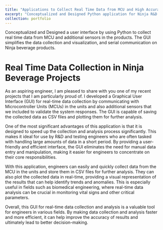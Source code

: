 ```yaml
---
title: "Applications to Collect Real Time Data from MCU and High Accuracy Precision Scales to Test the Units"
excerpt: "Conceptualized and Designed Python application for Ninja R&D team to collect real-time data from software by communicating with unit's MCU.<br/><img src='/images/serialGUI.png' width='550' height='600'> <br/> <br/> Also a profiler is designed and developed for R&D and testing team to visualize and save real time sensor and scale data.<br/><img src='/images/profiler.png' width='500' height='550'>"
collection: portfolio
---
```


Conceptualized and Designed a user interface by using Python to collect real time data from MCU and additional sensors in the products. The GUI simplifies the data collection and visualization, and serial communication on Ninja beverage products. 

Real Time Data Collection in Ninja Beverage Projects
======

As an aspiring engineer, I am pleased to share with you one of my recent projects that I am particularly proud of. I developed a Graphical User Interface (GUI) for real-time data collection by communicating with Microcontroller Units (MCUs) in the units and also additional sensors that we included to validate the system responses. The GUI is capable of saving the collected data as CSV files and plotting them for further analysis.

One of the most significant advantages of this application is that it is designed to speed up the collection and analysis process significantly. This makes it ideal for use by R&D and testing engineers who are often tasked with handling large amounts of data in a short period. By providing a user-friendly and efficient interface, the GUI eliminates the need for manual data entry and manipulation, making it easier for engineers to concentrate on their core responsibilities.

With this application, engineers can easily and quickly collect data from the MCU in the units and store them in CSV files for further analysis. They can also plot the collected data in real-time, providing a visual representation of the results that can help identify trends and anomalies. This is especially useful in fields such as biomedical engineering, where real-time data analysis can be crucial in monitoring vital signs and other critical parameters.

Overall, this GUI for real-time data collection and analysis is a valuable tool for engineers in various fields. By making data collection and analysis faster and more efficient, it can help improve the accuracy of results and ultimately lead to better decision-making.




